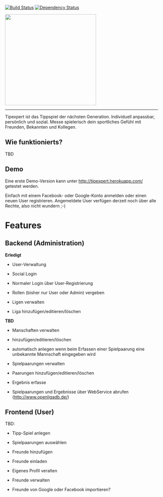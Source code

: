 [![Build Status](https://travis-ci.org/panc/TipExpert.png?branch=master)](https://travis-ci.org/panc/TipExpert) [![Dependency Status](https://gemnasium.com/panc/TipExpert.png)](https://gemnasium.com/panc/TipExpert)

<img src="http://tipexpert.net/files/tipexpert/img/tipexpert_v4_2.png" width="300"/>

---

Tipexpert ist das Tippspiel der nächsten Generation. Individuell anpassbar, persönlich und sozial. Messe spielerisch dein sportliches Gefühl mit Freunden, Bekannten und Kollegen.

## Wie funktionierts?

TBD

## Demo

Eine erste Demo-Version kann unter http://tipexpert.herokuapp.com/ getestet werden.

Einfach mit einem Facebook- oder Google-Konto anmelden oder einen neuen User registrieren.
Angemeldete User verfügen derzeit noch über alle Rechte, also nicht wundern ;-)


# Features

## Backend (Administration)

**Erledigt**

* User-Verwaltung
 * Social Login
 * Normaler Login über User-Registrierung
 * Rollen (bisher nur User oder Admin) vergeben

* Ligen verwalten 
 * Liga hinzufügen/editieren/löschen


**TBD**

* Manschaften verwalten 
 * hinzufügen/editieren/löschen
 * automatisch anlegen wenn beim Erfassen einer Spielpaarung eine unbekannte Mannschaft eingegeben wird

* Spielpaarungen verwalten
 * Paarungen hinzufügen/editieren/löschen
 * Ergebnis erfasse
 * Spielpaarungen und Ergebnisse über WebService abrufen (http://www.openligadb.de/)


## Frontend (User)

TBD:
* Tipp-Spiel anlegen
 * Spielpaarungen auswählen
 * Freunde hinzufügen
 * Freunde einladen

* Eigenes Profil veralten

* Freunde verwalten

* Freunde von Google oder Facebook importieren?